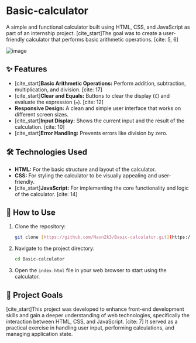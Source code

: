 # Basic-calculator

A simple and functional calculator built using HTML, CSS, and JavaScript as part of an internship project. [cite_start]The goal was to create a user-friendly calculator that performs basic arithmetic operations. [cite: 5, 6]

![image](https://user-images.githubusercontent.com/100494799/202888470-21722956-f0cf-482a-81a8-35a14d1d1f27.png)

## ✨ Features

* [cite_start]**Basic Arithmetic Operations:** Perform addition, subtraction, multiplication, and division. [cite: 17]
* [cite_start]**Clear and Equals:** Buttons to clear the display (`C`) and evaluate the expression (`=`). [cite: 12]
* **Responsive Design:** A clean and simple user interface that works on different screen sizes.
* [cite_start]**Input Display:** Shows the current input and the result of the calculation. [cite: 10]
* [cite_start]**Error Handling:** Prevents errors like division by zero. 

## 🛠️ Technologies Used

* **HTML:** For the basic structure and layout of the calculator.
* **CSS:** For styling the calculator to be visually appealing and user-friendly.
* [cite_start]**JavaScript:** For implementing the core functionality and logic of the calculator. [cite: 14]

## 🚀 How to Use

1.  Clone the repository:
    ```sh
    git clone [https://github.com/Navn2k3/Basic-calculator.git](https://github.com/Navn2k3/Basic-calculator.git)
    ```
2.  Navigate to the project directory:
    ```sh
    cd Basic-calculator
    ```
3.  Open the `index.html` file in your web browser to start using the calculator.

## 📜 Project Goals

[cite_start]This project was developed to enhance front-end development skills and gain a deeper understanding of web technologies, specifically the interaction between HTML, CSS, and JavaScript. [cite: 7] It served as a practical exercise in handling user input, performing calculations, and managing application state.
